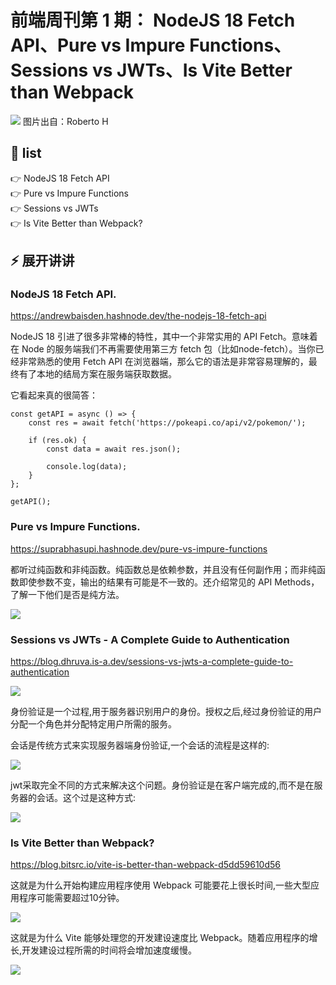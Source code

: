 # 前端周刊第 1 期： NodeJS 18 Fetch API、Pure vs Impure Functions、Sessions vs JWTs、Is Vite Better than Webpack

![](https://images.unsplash.com/photo-1542397284385-6010376c5337?ixlib=rb-1.2.1&ixid=MnwxMjA3fDB8MHxwaG90by1wYWdlfHx8fGVufDB8fHx8&auto=format&fit=crop&w=1074&q=80)
图片出自：Roberto H

## 📝 list 

👉 NodeJS 18 Fetch API<br />
👉 Pure vs Impure Functions<br />
👉 Sessions vs JWTs<br />
👉 Is Vite Better than Webpack?<br />

## ⚡ 展开讲讲

### NodeJS 18 Fetch API.

https://andrewbaisden.hashnode.dev/the-nodejs-18-fetch-api

NodeJS 18 引进了很多非常棒的特性，其中一个非常实用的 API Fetch。意味着在 Node 的服务端我们不再需要使用第三方 fetch 包（比如node-fetch）。当你已经非常熟悉的使用 Fetch API 在浏览器端，那么它的语法是非常容易理解的，最终有了本地的结局方案在服务端获取数据。

它看起来真的很简答：
```
const getAPI = async () => {
    const res = await fetch('https://pokeapi.co/api/v2/pokemon/');

    if (res.ok) {
        const data = await res.json();

        console.log(data);
    }
};

getAPI();
```


### Pure vs Impure Functions.

https://suprabhasupi.hashnode.dev/pure-vs-impure-functions

都听过纯函数和非纯函数。纯函数总是依赖参数，并且没有任何副作用；而非纯函数即使参数不变，输出的结果有可能是不一致的。还介绍常见的 API Methods，了解一下他们是否是纯方法。

![](https://suprabhasupi.hashnode.dev/_next/image?url=https%3A%2F%2Fcdn.hashnode.com%2Fres%2Fhashnode%2Fimage%2Fupload%2Fv1652767729531%2Fsre0QkjT5.png%3Fw%3D1600%26h%3D840%26fit%3Dcrop%26crop%3Dentropy%26auto%3Dcompress%2Cformat%26format%3Dwebp&w=3840&q=75)


### Sessions vs JWTs - A Complete Guide to Authentication

https://blog.dhruva.is-a.dev/sessions-vs-jwts-a-complete-guide-to-authentication

![](https://blog.dhruva.is-a.dev/_next/image?url=https%3A%2F%2Fcdn.hashnode.com%2Fres%2Fhashnode%2Fimage%2Fupload%2Fv1652269876694%2FPfE5eFaEj.png%3Fw%3D1600%26h%3D840%26fit%3Dcrop%26crop%3Dentropy%26auto%3Dcompress%2Cformat%26format%3Dwebp&w=1920&q=75)

身份验证是一个过程,用于服务器识别用户的身份。授权之后,经过身份验证的用户分配一个角色并分配特定用户所需的服务。

会话是传统方式来实现服务器端身份验证,一个会话的流程是这样的:

![](https://cdn.hashnode.com/res/hashnode/image/upload/v1652199081833/Xut5oskzV.png?auto=compress,format&format=webp)

jwt采取完全不同的方式来解决这个问题。身份验证是在客户端完成的,而不是在服务器的会话。这个过是这种方式:

![](https://cdn.hashnode.com/res/hashnode/image/upload/v1652256338392/ET6Zrh480.png?auto=compress,format&format=webp)


### Is Vite Better than Webpack?
https://blog.bitsrc.io/vite-is-better-than-webpack-d5dd59610d56

这就是为什么开始构建应用程序使用 Webpack 可能要花上很长时间,一些大型应用程序可能需要超过10分钟。

![](https://miro.medium.com/max/1400/1*n9Svn3juqhsoQ-B0B9vpvw.png)


这就是为什么 Vite 能够处理您的开发建设速度比 Webpack。随着应用程序的增长,开发建设过程所需的时间将会增加速度缓慢。

![](https://miro.medium.com/max/1400/1*Lkud6S3RwVTLhgaeeIyvTw.png)
